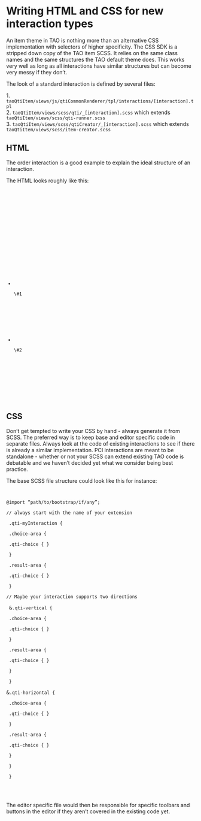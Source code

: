 <!--
parent:
    title: Documentation_for_core_components
author:
    - 'Dieter Raber'
created_at: '2015-10-14 14:53:58'
updated_at: '2015-11-17 10:40:44'
tags:
    - 'Documentation for core components'
-->

Writing HTML and CSS for new interaction types
==============================================

An item theme in TAO is nothing more than an alternative CSS implementation with selectors of higher specificity. The CSS SDK is a stripped down copy of the TAO item SCSS. It relies on the same class names and the same structures the TAO default theme does. This works very well as long as all interactions have similar structures but can become very messy if they don’t.

The look of a standard interaction is defined by several files:

1\. `taoQtiItem/views/js/qtiCommonRenderer/tpl/interactions/[interaction].tpl`<br/>
2. `taoQtiItem/views/scss/qti/_[interaction].scss` which extends `taoQtiItem/views/scss/qti-runner.scss`<br/>
3. `taoQtiItem/views/scss/qtiCreator/_[interaction].scss` which extends `taoQtiItem/views/scss/item-creator.scss`

HTML
----

The order interaction is a good example to explain the ideal structure of an interaction.

The HTML looks roughly like this:

<pre>
<code class="html">

<!-- Use these class names as a guide. Use either qti-vertical or qti-horizontal to indicate the direction -->
<div class="qti-interaction qti-blockInteraction qti-myInteraction qti-vertical|qti-horizontal">
<!-- Don't call or nest this part differently without a good reason -->
<div class="qti-prompt-container">
<p class="qti-prompt">
</p>
</div>
<div class="instruction-container">
</div>
<div class="my-interaction-area">
<!-- .choice-area and .result-area allow for different designs on both sides. 
                If you require only one block, call it .choice-area.
                .solid and .block-listing do most of the look and feel -->
<ul class="choice-area solid block-listing">
<!-- keep .qti-choice and .qti-block nested if possible -->
<li class="qti-choice">
<div class="qti-block">
\#1</div>

</li>
</ul>
<!-- see above -->
<ul class="result-area solid block-listing">
<li class="qti-choice">
<div class="qti-block">
\#2</div>

</li>
</ul>
</div>
</div>
</code>

</pre>
CSS
---

Don’t get tempted to write your CSS by hand - always generate it from SCSS. The preferred way is to keep base and editor specific code in separate files. Always look at the code of existing interactions to see if there is already a similar implementation. PCI interactions are meant to be standalone - whether or not your SCSS can extend existing TAO code is debatable and we haven’t decided yet what we consider being best practice.

The base SCSS file structure could look like this for instance:

<pre>
<code class="sass">

@import “path/to/bootstrap/if/any”;

// always start with the name of your extension<br/>
 .qti-myInteraction {<br/>
 .choice-area {<br/>
 .qti-choice { }<br/>
 }<br/>
 .result-area {<br/>
 .qti-choice { }<br/>
 }

// Maybe your interaction supports two directions<br/>
 </code>&<code class="sass">.qti-vertical {<br/>
 .choice-area {<br/>
 .qti-choice { }<br/>
 }<br/>
 .result-area {<br/>
 .qti-choice { }<br/>
 }<br/>
 }

</code>&<code class="sass">.qti-horizontal {<br/>
 .choice-area {<br/>
 .qti-choice { }<br/>
 }<br/>
 .result-area {<br/>
 .qti-choice { }<br/>
 }<br/>
 }<br/>
 }<br/>
</code>

</pre>
The editor specific file would then be responsible for specific toolbars and buttons in the editor if they aren’t covered in the existing code yet.

